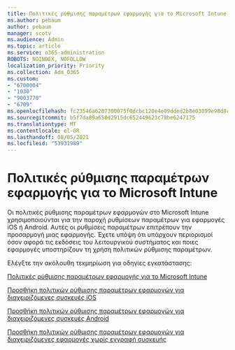 ```yaml
---
title: Πολιτικές ρύθμισης παραμέτρων εφαρμογής για το Microsoft Intune
ms.author: pebaum
author: pebaum
manager: scotv
ms.audience: Admin
ms.topic: article
ms.service: o365-administration
ROBOTS: NOINDEX, NOFOLLOW
localization_priority: Priority
ms.collection: Adm_O365
ms.custom:
- "6700004"
- "1030"
- "9003770"
- "6709"
ms.openlocfilehash: fc23546a6287300075f0dcbc120e4e09dded2b8e03899e98d8c27ff6c94b737e
ms.sourcegitcommit: b5f7da89a650d2915dc652449623c78be6247175
ms.translationtype: MT
ms.contentlocale: el-GR
ms.lasthandoff: 08/05/2021
ms.locfileid: "53931989"
---
```

# <a name="app-configuration-policies-for-microsoft-intune"></a>Πολιτικές ρύθμισης παραμέτρων εφαρμογής για το Microsoft Intune

Οι πολιτικές ρύθμισης παραμέτρων εφαρμογών στο Microsoft Intune χρησιμοποιούνται για την παροχή ρυθμίσεων παραμέτρων για εφαρμογές iOS ή Android. Αυτές οι ρυθμίσεις παραμέτρων επιτρέπουν την προσαρμογή μιας εφαρμογής. Έχετε υπόψη ότι υπάρχουν περιορισμοί όσον αφορά τις εκδόσεις του λειτουργικού συστήματος και ποιες εφαρμογές υποστηρίζουν τη χρήση πολιτικών ρύθμισης παραμέτρων.

Ελέγξτε την ακόλουθη τεκμηρίωση για οδηγίες εγκατάστασης:

[Πολιτικές ρύθμισης παραμέτρων εφαρμογής για το Microsoft Intune](https://docs.microsoft.com/intune/app-configuration-policies-overview)  

[Προσθήκη πολιτικών ρύθμισης παραμέτρων εφαρμογών για διαχειριζόμενες συσκευές iOS](https://docs.microsoft.com/intune/app-configuration-policies-use-ios)  

[Προσθήκη πολιτικών ρύθμισης παραμέτρων εφαρμογών για διαχειριζόμενες συσκευές Android](https://docs.microsoft.com/intune/app-configuration-policies-use-android)

[Προσθήκη πολιτικών ρύθμισης παραμέτρων εφαρμογών για διαχειριζόμενες εφαρμογές χωρίς εγγραφή συσκευής](https://docs.microsoft.com/intune/app-configuration-policies-managed-app)
